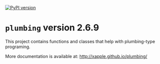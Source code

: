 [![PyPI version](https://badge.fury.io/py/plumbing.svg)](https://badge.fury.io/py/plumbing)

# `plumbing` version 2.6.9

This project contains functions and classes that help with plumbing-type programing.

More documentation is available at:
<http://xapple.github.io/plumbing/>